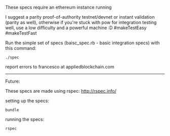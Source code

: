 These specs require an ethereum instance running

I suggest a parity proof-of-authority testnet/devnet or instant validation (parity as well), otherwise if you're stuck with pow for integration testing well, use a low difficulty and a powerful machine :D #makeTestEasy #makeTestFast


Run the simple set of specs (baisc_spec.rb - basic integration specs) with this command:

    ./spec

report errors to francesco at appliedblockchain.com

---

Future:


These specs are made using rspec: <http://rspec.info/>  

setting up the specs:

    bundle

running the specs:

    rspec
